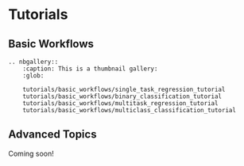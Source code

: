 # Tutorials

## Basic Workflows

```{eval-rst}
.. nbgallery::
    :caption: This is a thumbnail gallery:
    :glob:

    tutorials/basic_workflows/single_task_regression_tutorial
    tutorials/basic_workflows/binary_classification_tutorial
    tutorials/basic_workflows/multitask_regression_tutorial
    tutorials/basic_workflows/multiclass_classification_tutorial
```

## Advanced Topics

Coming soon!
